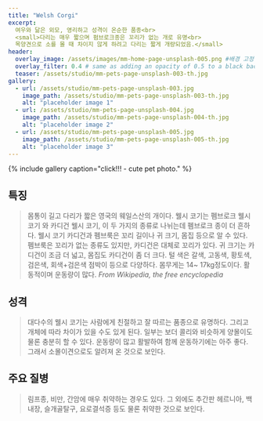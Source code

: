 ```yaml
---
title: "Welsh Corgi"
excerpt: 
  여우와 닮은 외모, 영리하고 성격이 온순한 품종<br>
  <small>다리는 매우 짧으며 펌브로크종은 꼬리가 없는 개로 유명<br>
  목양견으로 소를 몰 때 차이지 않게 하려고 다리는 짧게 개량되었음.</small>
header:
  overlay_image: /assets/images/mm-home-page-unsplash-005.png #배경 고정
  overlay_filter: 0.4 # same as adding an opacity of 0.5 to a black background
  teaser: /assets/studio/mm-pets-page-unsplash-003-th.jpg
gallery:
  - url: /assets/studio/mm-pets-page-unsplash-003.jpg
    image_path: /assets/studio/mm-pets-page-unsplash-003-th.jpg
    alt: "placeholder image 1"
  - url: /assets/studio/mm-pets-page-unsplash-004.jpg
    image_path: /assets/studio/mm-pets-page-unsplash-004-th.jpg
    alt: "placeholder image 2"
  - url: /assets/studio/mm-pets-page-unsplash-005.jpg
    image_path: /assets/studio/mm-pets-page-unsplash-005-th.jpg
    alt: "placeholder image 3"
---
```


{% include gallery caption="click!!! - cute pet photo." %}

## 특징
> 몸통이 길고 다리가 짧은 영국의 웨일스산의 개이다. 웰시 코기는 펨브로크 웰시 코기 와 카디건 웰시 코기, 이 두 가지의 종류로 나뉘는데 펨브로크 종이 더 흔하다. 웰시 코기 카디건과 펨브룩은 꼬리 길이나 귀 크기, 몸집 등으로 알 수 있다. 펨브룩은 꼬리가 없는 종류도 있지만, 카디건은 대체로 꼬리가 있다. 귀 크기는 카디건이 조금 더 넓고, 몸집도 카디건이 좀 더 크다. 털 색은 갈색, 고동색, 황토색, 검은색, 회색+검은색 점박이 등으로 다양하다. 몸무게는 14~ 17kg정도이다. 활동적이며 운동량이 많다.
<cite>From Wikipedia, the free encyclopedia</cite>

## 성격
> 대다수의 웰시 코기는 사람에게 친절하고 잘 따르는 품종으로 유명하다. 그리고 개체에 따라 차이가 있을 수도 있게 된다. 일부는 보더 콜리와 비슷하게 양몰이도 물론 충분히 할 수 있다. 운동량이 많고 활발하여 함께 운동하기에는 아주 좋다. 그래서 소몰이견으로도 알려져 온 것으로 보인다.

## 주요 질병
> 림프종, 비만, 간암에 매우 취약하는 경우도 있다. 그 외에도 추간판 헤르니아, 백내장, 슬개골탈구, 요로결석증 등도 물론 취약한 것으로 보인다.